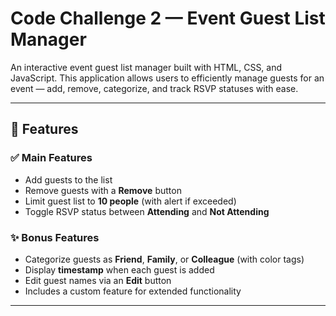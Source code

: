 # Code Challenge 2 — Event Guest List Manager

An interactive event guest list manager built with HTML, CSS, and JavaScript. This application allows users to efficiently manage guests for an event — add, remove, categorize, and track RSVP statuses with ease.

---

## 🚀 Features

### ✅ Main Features
- Add guests to the list  
- Remove guests with a **Remove** button  
- Limit guest list to **10 people** (with alert if exceeded)  
- Toggle RSVP status between **Attending** and **Not Attending**

### ✨ Bonus Features
- Categorize guests as **Friend**, **Family**, or **Colleague** (with color tags)  
- Display **timestamp** when each guest is added  
- Edit guest names via an **Edit** button  
- Includes a custom feature for extended functionality

---
